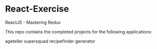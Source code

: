 # React-Exercise
ReactJS - Mastering Redux

This repo contains the completed projects for the following applications:

ageteller
supersquad
recipefinder
generator
